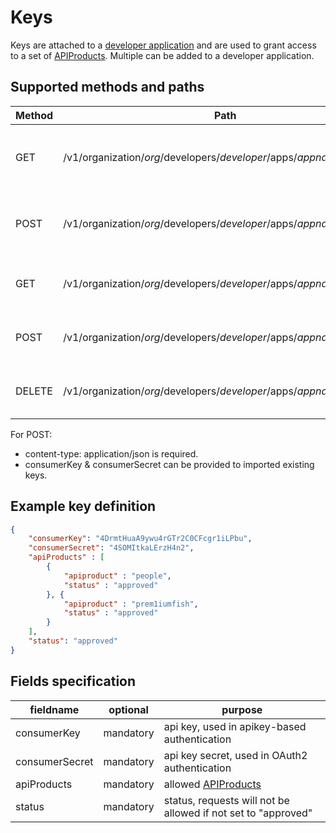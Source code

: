 # Keys

Keys are attached to a [developer application](developerapp.md) and are used to grant access to a set of [APIProducts](apiproduct.md). Multiple can be added to a developer application.

## Supported methods and paths

| Method | Path                                                                    | What                               |
| ------ | ----------------------------------------------------------------------- | ---------------------------------- |
| GET    | /v1/organization/_org_/developers/_developer_/apps/_appname_/keys       | retrieve all keys of developer app |
| POST   | /v1/organization/_org_/developers/_developer_/apps/_appname_/keys       | creates new key for developer app  |
| GET    | /v1/organization/_org_/developers/_developer_/apps/_appname_/keys/_key_ | retrieve key of developer app      |
| POST   | /v1/organization/_org_/developers/_developer_/apps/_appname_/keys/_key_ | updates key of developer app       |
| DELETE | /v1/organization/_org_/developers/_developer_/apps/_appname_/keys/_key_ | deletes key of developer app       |

For POST:

* content-type: application/json is required.
* consumerKey & consumerSecret can be provided to imported existing keys.

## Example key definition

```json
{
    "consumerKey": "4DrmtHuaA9ywu4rGTr2C0CFcgr1iLPbu",
    "consumerSecret": "4SOMItkaLErzH4n2",
    "apiProducts" : [
        {
            "apiproduct" : "people",
            "status" : "approved"
        }, {
            "apiproduct" : "prem1iumfish",
            "status" : "approved"
        }
    ],
    "status": "approved"
}
```

## Fields specification

| fieldname      | optional  | purpose                                                       |
| -------------- | --------- | ------------------------------------------------------------- |
| consumerKey    | mandatory | api key, used in apikey-based authentication                  |
| consumerSecret | mandatory | api key secret, used in OAuth2 authentication                 |
| apiProducts    | mandatory | allowed [APIProducts](apiproducts.md)                         |
| status         | mandatory | status, requests will not be allowed if not set to "approved" |

